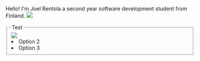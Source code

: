 Hello!
I'm Joel Rentola a second year software development student from Finland.
<img src="https://images.unsplash.com/photo-1614907884263-9409f5a11875?q=80&w=1935&auto=format&fit=crop&ixlib=rb-4.0.3&ixid=M3wxMjA3fDB8MHxwaG90by1wYWdlfHx8fGVufDB8fHx8fA%3D%3D"><br>
<fieldset>
  <legend>Test</legend>
  <img src="https://static-00.iconduck.com/assets.00/c-sharp-c-icon-1822x2048-wuf3ijab.png">
  <li>Option 2</li>
  <li>Option 3</li>
</fieldset>
